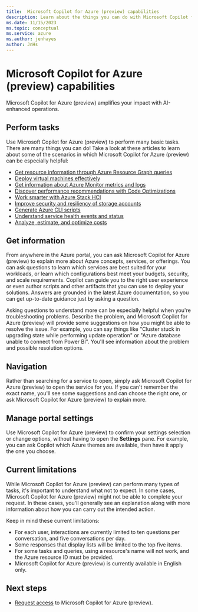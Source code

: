 ```yaml
---
title:  Microsoft Copilot for Azure (preview) capabilities
description: Learn about the things you can do with Microsoft Copilot for Azure (preview).
ms.date: 11/15/2023
ms.topic: conceptual
ms.service: azure
ms.author: jenhayes
author: JnHs
---
```


# Microsoft Copilot for Azure (preview) capabilities

Microsoft Copilot for Azure (preview) amplifies your impact with AI-enhanced operations.

## Perform tasks

Use Microsoft Copilot for Azure (preview) to perform many basic tasks. There are many things you can do! Take a look at these articles to learn about some of the scenarios in which Microsoft Copilot for Azure (preview) can be especially helpful:

- [Get resource information through Azure Resource Graph queries](get-information-resource-graph.md)
- [Deploy virtual machines effectively](deploy-vms-effectively.md)
- [Get information about Azure Monitor metrics and logs](get-monitoring-information.md)
- [Discover performance recommendations with Code Optimizations](optimize-code-application-insights.md)
- [Work smarter with Azure Stack HCI](work-smarter-edge.md)
- [Improve security and resiliency of storage accounts](improve-storage-accounts.md)
- [Generate Azure CLI scripts](generate-cli-scripts.md)
- [Understand service health events and status](understand-service-health.md)
- [Analyze, estimate, and optimize costs](analyze-cost-management.md)

## Get information

From anywhere in the Azure portal, you can ask Microsoft Copilot for Azure (preview) to explain more about Azure concepts, services, or offerings. You can ask questions to learn which services are best suited for your workloads, or learn which configurations best meet your budgets, security, and scale requirements. Copilot can guide you to the right user experience or even author scripts and other artifacts that you can use to deploy your solutions. Answers are grounded in the latest Azure documentation, so you can get up-to-date guidance just by asking a question.

Asking questions to understand more can be especially helpful when you're troubleshooting problems. Describe the problem, and Microsoft Copilot for Azure (preview) will provide some suggestions on how you might be able to resolve the issue. For example, you can say things like "Cluster stuck in upgrading state while performing update operation" or "Azure database unable to connect from Power BI". You'll see information about the problem and possible resolution options.

## Navigation

Rather than searching for a service to open, simply ask Microsoft Copilot for Azure (preview) to open the service for you. If you can't remember the exact name, you'll see some suggestions and can choose the right one, or ask Microsoft Copilot for Azure (preview) to explain more.

## Manage portal settings

Use Microsoft Copilot for Azure (preview) to confirm your settings selection or change options, without having to open the **Settings** pane. For example, you can ask Copilot which Azure themes are available, then have it apply the one you choose.

## Current limitations

While Microsoft Copilot for Azure (preview) can perform many types of tasks, it's important to understand what not to expect. In some cases, Microsoft Copilot for Azure (preview) might not be able to complete your request. In these cases, you'll generally see an explanation along with more information about how you can carry out the intended action.

Keep in mind these current limitations:

- For each user, interactions are currently limited to ten questions per conversation, and five conversations per day.
- Some responses that display lists will be limited to the top five items.
- For some tasks and queries, using a resource's name will not work, and the Azure resource ID must be provided.
- Microsoft Copilot for Azure (preview) is currently available in English only.

## Next steps

- [Request access](https://aka.ms/MSCopilotforAzurePreview) to Microsoft Copilot for Azure (preview).
